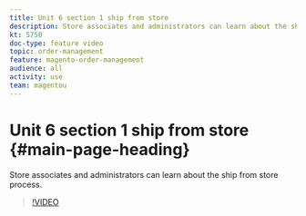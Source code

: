 ```yaml
---
title: Unit 6 section 1 ship from store
description: Store associates and administrators can learn about the ship from store process.
kt: 5750
doc-type: feature video
topic: order-management
feature: magento-order-management
audience: all
activity: use
team: magentou
---
```


# Unit 6 section 1 ship from store {#main-page-heading}

Store associates and administrators can learn about the ship from store process.

>[!VIDEO](https://video.tv.adobe.com/v/35971?quality=12&learn=on)